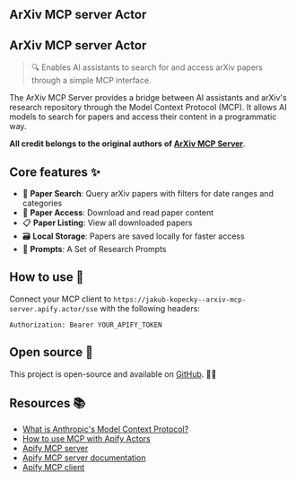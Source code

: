 ## ArXiv MCP server Actor

## ArXiv MCP server Actor

> 🔍 Enables AI assistants to search for and access arXiv papers through a simple MCP interface.

The ArXiv MCP Server provides a bridge between AI assistants and arXiv's research repository through the Model Context Protocol (MCP). It allows AI models to search for papers and access their content in a programmatic way.

**All credit belongs to the original authors of [ArXiv MCP Server](https://github.com/blazickjp/arxiv-mcp-server)**.

## Core features ✨

- 🔎 **Paper Search**: Query arXiv papers with filters for date ranges and categories
- 📄 **Paper Access**: Download and read paper content
- 📋 **Paper Listing**: View all downloaded papers
- 🗃️ **Local Storage**: Papers are saved locally for faster access
- 📝 **Prompts**: A Set of Research Prompts

## How to use 🚀

Connect your MCP client to `https://jakub-kopecky--arxiv-mcp-server.apify.actor/sse` with the following headers:
```
Authorization: Bearer YOUR_APIFY_TOKEN
```

## Open source 🌟

This project is open-source and available on [GitHub](https://github.com/apify/actor-arxiv-mcp-server). 🐙✨

## Resources 📚

- [What is Anthropic's Model Context Protocol?](https://blog.apify.com/what-is-model-context-protocol/)
- [How to use MCP with Apify Actors](https://blog.apify.com/how-to-use-mcp/)
- [Apify MCP server](https://mcp.apify.com)
- [Apify MCP server documentation](https://docs.apify.com/platform/integrations/mcp)
- [Apify MCP client](https://apify.com/jiri.spilka/tester-mcp-client)

